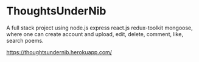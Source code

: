 # ThoughtsUnderNib
A full stack project using node.js express react.js redux-toolkit mongoose, where one can create account and upload, edit, delete, comment, like, search poems. 





https://thoughtsundernib.herokuapp.com/

